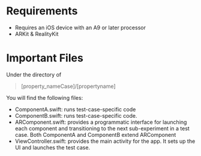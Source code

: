 # Requirements
- Requires an iOS device with an A9 or later processor
- ARKit & RealityKit


# Important Files
Under the directory of 
>[property_nameCase]/[propertyname]

You will find the following files:
- ComponentA.swift: runs test-case-specific code
- ComponentB.swift: runs test-case-specific code.
- ARComponent.swift: provides a programmatic interface for launching each component and transitioning to the next sub-experiment in a test case. Both ComponentA and ComponentB extend ARComponent
- ViewController.swift: provides the main activity for the app. It sets up the UI and launches the test case.
